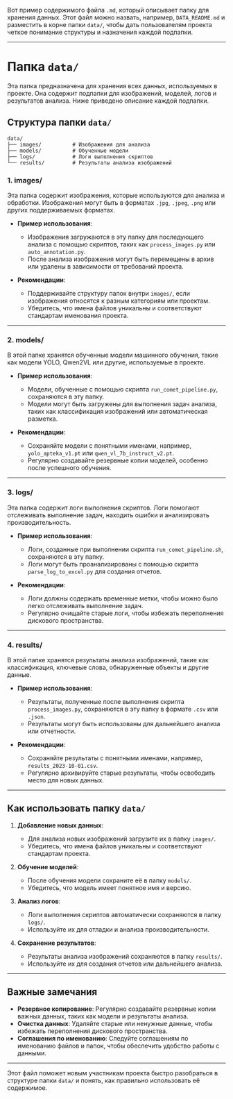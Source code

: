 Вот пример содержимого файла `.md`, который описывает папку для хранения данных. Этот файл можно назвать, например, `DATA_README.md` и разместить в корне папки `data/`, чтобы дать пользователям проекта четкое понимание структуры и назначения каждой подпапки.

---

# Папка `data/`

Эта папка предназначена для хранения всех данных, используемых в проекте. Она содержит подпапки для изображений, моделей, логов и результатов анализа. Ниже приведено описание каждой подпапки.

## Структура папки `data/`

```
data/
├── images/          # Изображения для анализа
├── models/          # Обученные модели
├── logs/            # Логи выполнения скриптов
└── results/         # Результаты анализа изображений
```

### 1. **images/**
Эта папка содержит изображения, которые используются для анализа и обработки. Изображения могут быть в форматах `.jpg`, `.jpeg`, `.png` или других поддерживаемых форматах. 

- **Пример использования**: 
  - Изображения загружаются в эту папку для последующего анализа с помощью скриптов, таких как `process_images.py` или `auto_annotation.py`.
  - После анализа изображения могут быть перемещены в архив или удалены в зависимости от требований проекта.

- **Рекомендации**:
  - Поддерживайте структуру папок внутри `images/`, если изображения относятся к разным категориям или проектам.
  - Убедитесь, что имена файлов уникальны и соответствуют стандартам именования проекта.

---

### 2. **models/**
В этой папке хранятся обученные модели машинного обучения, такие как модели YOLO, Qwen2VL или другие, используемые в проекте.

- **Пример использования**:
  - Модели, обученные с помощью скрипта `run_comet_pipeline.py`, сохраняются в эту папку.
  - Модели могут быть загружены для выполнения задач анализа, таких как классификация изображений или автоматическая разметка.

- **Рекомендации**:
  - Сохраняйте модели с понятными именами, например, `yolo_apteka_v1.pt` или `qwen_vl_7b_instruct_v2.pt`.
  - Регулярно создавайте резервные копии моделей, особенно после успешного обучения.

---

### 3. **logs/**
Эта папка содержит логи выполнения скриптов. Логи помогают отслеживать выполнение задач, находить ошибки и анализировать производительность.

- **Пример использования**:
  - Логи, созданные при выполнении скрипта `run_comet_pipeline.sh`, сохраняются в эту папку.
  - Логи могут быть проанализированы с помощью скрипта `parse_log_to_excel.py` для создания отчетов.

- **Рекомендации**:
  - Логи должны содержать временные метки, чтобы можно было легко отслеживать выполнение задач.
  - Регулярно очищайте старые логи, чтобы избежать переполнения дискового пространства.

---

### 4. **results/**
В этой папке хранятся результаты анализа изображений, такие как классификация, ключевые слова, обнаруженные объекты и другие данные.

- **Пример использования**:
  - Результаты, полученные после выполнения скрипта `process_images.py`, сохраняются в эту папку в формате `.csv` или `.json`.
  - Результаты могут быть использованы для дальнейшего анализа или отчетности.

- **Рекомендации**:
  - Сохраняйте результаты с понятными именами, например, `results_2023-10-01.csv`.
  - Регулярно архивируйте старые результаты, чтобы освободить место для новых данных.

---

## Как использовать папку `data/`

1. **Добавление новых данных**:
   - Для анализа новых изображений загрузите их в папку `images/`.
   - Убедитесь, что имена файлов уникальны и соответствуют стандартам проекта.

2. **Обучение моделей**:
   - После обучения модели сохраните её в папку `models/`.
   - Убедитесь, что модель имеет понятное имя и версию.

3. **Анализ логов**:
   - Логи выполнения скриптов автоматически сохраняются в папку `logs/`.
   - Используйте их для отладки и анализа производительности.

4. **Сохранение результатов**:
   - Результаты анализа изображений сохраняются в папку `results/`.
   - Используйте их для создания отчетов или дальнейшего анализа.

---

## Важные замечания

- **Резервное копирование**: Регулярно создавайте резервные копии важных данных, таких как модели и результаты анализа.
- **Очистка данных**: Удаляйте старые или ненужные данные, чтобы избежать переполнения дискового пространства.
- **Соглашения по именованию**: Следуйте соглашениям по именованию файлов и папок, чтобы обеспечить удобство работы с данными.

---

Этот файл поможет новым участникам проекта быстро разобраться в структуре папки `data/` и понять, как правильно использовать её содержимое.
